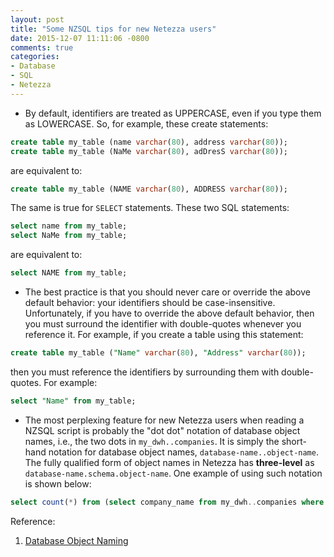 ```yaml
---
layout: post
title: "Some NZSQL tips for new Netezza users"
date: 2015-12-07 11:11:06 -0800
comments: true
categories: 
- Database
- SQL
- Netezza
---
```


* By default, identifiers are treated as UPPERCASE, even if you type them as LOWERCASE. So, for example, these create statements:

``` sql
create table my_table (name varchar(80), address varchar(80));
create table my_table (NaMe varchar(80), adDresS varchar(80));
```
  are equivalent to:
  
``` sql
create table my_table (NAME varchar(80), ADDRESS varchar(80));
```
  The same is true for `SELECT` statements. These two SQL statements:
  
``` sql
select name from my_table;
select NaMe from my_table;
```
  are equivalent to:
  
``` sql
select NAME from my_table;
```

* The best practice is that you should never care or override the above default behavior: your identifiers should be case-insensitive. Unfortunately, if you have to override the above default behavior, then you must surround the identifier with double-quotes whenever you reference it. For example, if you create a table using this statement:

``` sql
create table my_table ("Name" varchar(80), "Address" varchar(80));
```  
then you must reference the identifiers by surrounding them with double-quotes. For example:
  
``` sql
select "Name" from my_table;
```

* The most perplexing feature for new Netezza users when reading a NZSQL script is probably the "dot dot" notation of database object names, i.e., the two dots in `my_dwh..companies`. It is simply the short-hand notation for database object names, `database-name..object-name`. The fully qualified form of object names in Netezza has **three-level** as `database-name.schema.object-name`. One example of using such notation is shown below:

``` sql
select count(*) from (select company_name from my_dwh..companies where company_name like '%e%') as x;
```
  
Reference:

1. [Database Object Naming](https://www-304.ibm.com/support/knowledgecenter/SSULQD_7.2.0/com.ibm.nz.dbu.doc/c_dbuser_database_object_naming.html)